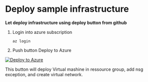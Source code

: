 # Deploy sample infrastructure

**Let deploy infrastructure using deploy button from github**
1. Login into azure subscription
    ```
    az login
    ```
2. Push button Deploy to Azure

[![Deploy to Azure](https://aka.ms/deploytoazurebutton)](https://portal.azure.com/#create/Microsoft.Template/uri/https%3A%2F%2Fraw.githubusercontent.com%2FLeonidChetverikov%2Fterrafy%2Fmain%2FInfrastructureAzure%2Fvm1.json)

This button will deploy Virtual mashine in ressource group, add nsg exception, and create virtual network.